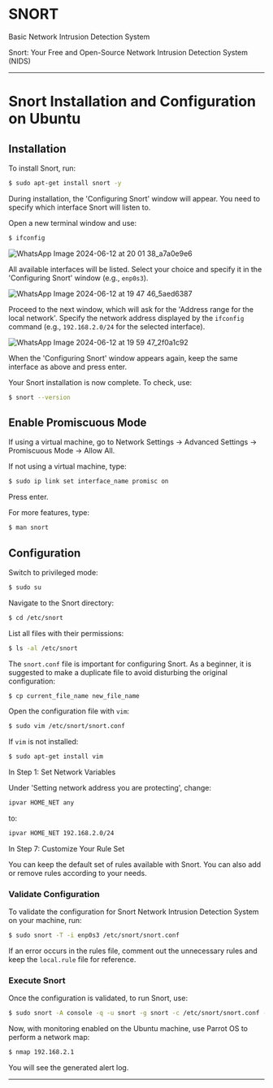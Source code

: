 # SNORT
Basic Network Intrusion Detection System 

Snort: Your Free and Open-Source Network Intrusion Detection System (NIDS)

---

# Snort Installation and Configuration on Ubuntu

## Installation

To install Snort, run:
```sh
$ sudo apt-get install snort -y
```

During installation, the 'Configuring Snort' window will appear. You need to specify which interface Snort will listen to.

Open a new terminal window and use:
```sh
$ ifconfig
```
![WhatsApp Image 2024-06-12 at 20 01 38_a7a0e9e6](https://github.com/ShashankRaut1604/SNORT/assets/157049159/442b287b-505d-42f5-9be2-7e86eb7fa5f2)

All available interfaces will be listed. Select your choice and specify it in the 'Configuring Snort' window (e.g., `enp0s3`).

![WhatsApp Image 2024-06-12 at 19 47 46_5aed6387](https://github.com/ShashankRaut1604/SNORT/assets/157049159/fe29937e-b369-49fd-9f22-bcbdc5cdc068)


Proceed to the next window, which will ask for the 'Address range for the local network'. Specify the network address displayed by the `ifconfig` command (e.g., `192.168.2.0/24` for the selected interface).

![WhatsApp Image 2024-06-12 at 19 59 47_2f0a1c92](https://github.com/ShashankRaut1604/SNORT/assets/157049159/c302428a-93d3-4d3b-bc46-d8e1a35cdcef)


When the 'Configuring Snort' window appears again, keep the same interface as above and press enter.

Your Snort installation is now complete. To check, use:
```sh
$ snort --version
```

## Enable Promiscuous Mode

If using a virtual machine, go to Network Settings -> Advanced Settings -> Promiscuous Mode -> Allow All.

If not using a virtual machine, type:
```sh
$ sudo ip link set interface_name promisc on
```
Press enter.

For more features, type:
```sh
$ man snort
```

## Configuration

Switch to privileged mode:
```sh
$ sudo su
```

Navigate to the Snort directory:
```sh
$ cd /etc/snort
```

List all files with their permissions:
```sh
$ ls -al /etc/snort
```

The `snort.conf` file is important for configuring Snort. As a beginner, it is suggested to make a duplicate file to avoid disturbing the original configuration:
```sh
$ cp current_file_name new_file_name
```

Open the configuration file with `vim`:
```sh
$ sudo vim /etc/snort/snort.conf
```

If `vim` is not installed:
```sh
$ sudo apt-get install vim
```

In Step 1: Set Network Variables

Under 'Setting network address you are protecting', change:
```sh
ipvar HOME_NET any
```
to:
```sh
ipvar HOME_NET 192.168.2.0/24
```

In Step 7: Customize Your Rule Set

You can keep the default set of rules available with Snort. You can also add or remove rules according to your needs.

### Validate Configuration

To validate the configuration for Snort Network Intrusion Detection System on your machine, run:
```sh
$ sudo snort -T -i enp0s3 /etc/snort/snort.conf
```

If an error occurs in the rules file, comment out the unnecessary rules and keep the `local.rule` file for reference.

### Execute Snort

Once the configuration is validated, to run Snort, use:
```sh
$ sudo snort -A console -q -u snort -g snort -c /etc/snort/snort.conf -i enp0s3
```

Now, with monitoring enabled on the Ubuntu machine, use Parrot OS to perform a network map:
```sh
$ nmap 192.168.2.1
```
You will see the generated alert log.

---
